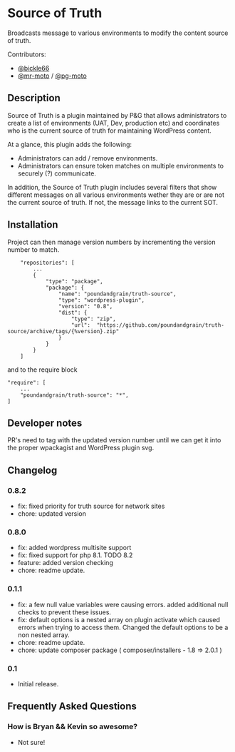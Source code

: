 # Source of Truth

Broadcasts message to various environments to modify the content source of truth.

Contributors:

- [@bickle66](https://github.com/bickle66)
- [@mr-moto](https://github.com/mr-moto) / [@pg-moto](https://github.com/pg-moto)

## Description

Source of Truth is a plugin maintained by P&G that allows administrators to create a list of environments (UAT, Dev, production etc) and coordinates who is the current source of truth for maintaining WordPress content.

At a glance, this plugin adds the following:

- Administrators can add / remove environments.
- Administrators can ensure token matches on multiple environments to securely (?) communicate.

In addition, the Source of Truth plugin includes several filters that show different messages on all various environments wether they are or are not the current source of truth. If not, the message links to the current SOT.

## Installation

Project can then manage version numbers by incrementing the version number to match.
```
	"repositories": [
        ...
        {
            "type": "package",
			"package": {
				"name": "poundandgrain/truth-source",
				"type": "wordpress-plugin",
				"version": "0.8",
				"dist": {
					"type": "zip",
					"url":  "https://github.com/poundandgrain/truth-source/archive/tags/{%version}.zip"
				}
			}
        }
	]
```
and to the require block
```
"require": [
    ...
    "poundandgrain/truth-source": "*",
]
```

## Developer notes

PR's need to tag with the updated version number until we can get it into the proper wpackagist and WordPress plugin svg.


## Changelog

### 0.8.2

- fix: fixed priority for truth source for network sites
- chore: updated version

### 0.8.0

- fix: added wordpress multisite support
- fix: fixed support for php 8.1. TODO 8.2
- feature: added version checking
- chore: readme update.
### 0.1.1

- fix: a few null value variables were causing errors. added additional null checks to prevent these issues.
- fix: default options is a nested array on plugin activate which caused errors when trying to access them. Changed the default options to be a non nested array.
- chore: readme update.
- chore: update composer package ( composer/installers - 1.8 => 2.0.1 )

### 0.1

- Initial release.

## Frequently Asked Questions

### How is Bryan && Kevin so awesome?

- Not sure!

